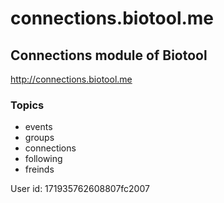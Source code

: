 # connections.biotool.me

## Connections module of Biotool

http://connections.biotool.me

### Topics
- events 
- groups 
- connections 
- following 
- freinds




User id: 171935762608807fc2007